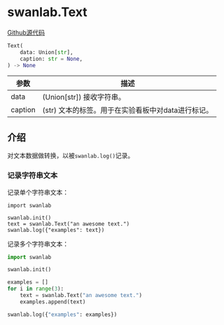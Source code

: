 # swanlab.Text

[Github源代码](https://github.com/SwanHubX/SwanLab/blob/main/swanlab/data/modules/text.py)

```python
Text(
    data: Union[str],
    caption: str = None,
) -> None
```

| 参数    | 描述                                                              |
|-------|-----------------------------------------------------------------|
| data  | (Union[str]) 接收字符串。                                      |
| caption | (str) 文本的标签。用于在实验看板中对data进行标记。                     |

## 介绍

对文本数据做转换，以被`swanlab.log()`记录。

### 记录字符串文本

记录单个字符串文本：

```python{4}
import swanlab

swanlab.init()
text = swanlab.Text("an awesome text.")
swanlab.log({"examples": text})
```

记录多个字符串文本：

```python
import swanlab

swanlab.init()

examples = []
for i in range(3):
    text = swanlab.Text("an awesome text.")
    examples.append(text)

swanlab.log({"examples": examples})
```